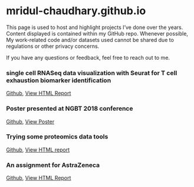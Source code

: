 # mridul-chaudhary.github.io

This page is used to host and highlight projects I’ve done over the years. Content displayed is contained within my GitHub repo. Whenever possible, My work-related code and/or datasets used cannot be shared due to regulations or other privacy concerns.

If you have any questions or feedback, feel free to reach out to me.

### single cell RNASeq data visualization with Seurat for T cell exhaustion biomarker identification
[Github](https://github.com/Mridul-Chaudhary/Mridul-Chaudhary.github.io/blob/main/htmls/Tcell_exhaustion_Seurat_report.html), [View HTML Report](https://htmlpreview.github.io/?https://github.com/Mridul-Chaudhary/Mridul-Chaudhary.github.io/blob/main/htmls/Tcell_exhaustion_Seurat_report.html)


### Poster presented at NGBT 2018 conference
[Github](https://github.com/Mridul-Chaudhary/Mridul-Chaudhary.github.io/blob/main/pdfs/ngbt_poster.pdf), [View Poster](https://mridul-chaudhary.github.io/pdfs/ngbt_poster.pdf)


### Trying some proteomics data tools
[Github](https://github.com/Mridul-Chaudhary/try_proteomics), [View HTML report](https://mridul-chaudhary.github.io/try_proteomics/proteomics_report.html)


### An assignment for AstraZeneca
[Github](https://github.com/Mridul-Chaudhary/Mridul-Chaudhary.github.io/blob/main/htmls/AZ_Mridul_notebook.html), [View HTML Report](https://htmlpreview.github.io/?https://github.com/Mridul-Chaudhary/Mridul-Chaudhary.github.io/blob/main/htmls/AZ_Mridul_notebook.html)
